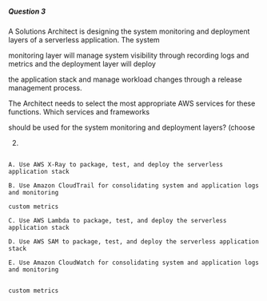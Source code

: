 ##### Question 3

A Solutions Architect is designing the system monitoring and deployment layers
of a serverless application. The system

monitoring layer will manage system visibility through recording logs and
metrics and the deployment layer will deploy

the application stack and manage workload changes through a release management
process.

The Architect needs to select the most appropriate AWS services for these
functions. Which services and frameworks

should be used for the system monitoring and deployment layers? (choose

2)

```

A. Use AWS X-Ray to package, test, and deploy the serverless application stack

B. Use Amazon CloudTrail for consolidating system and application logs and monitoring

custom metrics

C. Use AWS Lambda to package, test, and deploy the serverless application stack

D. Use AWS SAM to package, test, and deploy the serverless application stack

E. Use Amazon CloudWatch for consolidating system and application logs and monitoring

```

```

custom metrics

```

